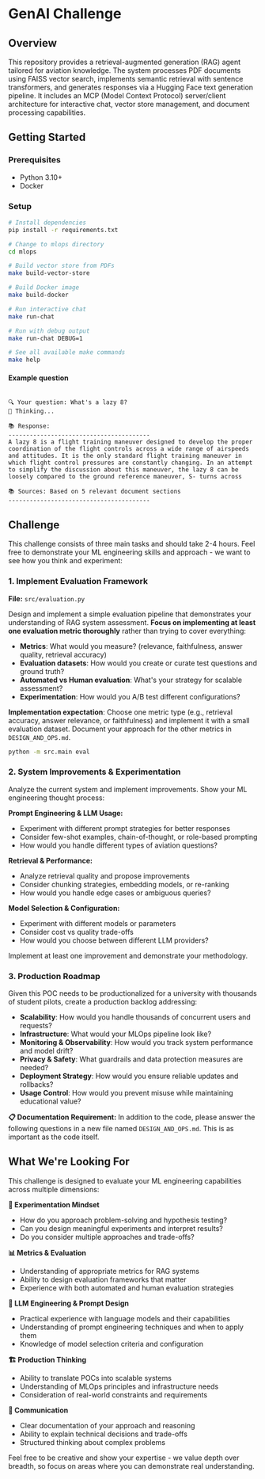 # GenAI Challenge 

## Overview
This repository provides a retrieval-augmented generation (RAG) agent tailored for aviation knowledge. The system processes PDF documents using FAISS vector search, implements semantic retrieval with sentence transformers, and generates responses via a Hugging Face text generation pipeline. It includes an MCP (Model Context Protocol) server/client architecture for interactive chat, vector store management, and document processing capabilities.

## Getting Started

### Prerequisites
- Python 3.10+
- Docker

### Setup
```bash
# Install dependencies
pip install -r requirements.txt

# Change to mlops directory
cd mlops

# Build vector store from PDFs
make build-vector-store

# Build Docker image
make build-docker

# Run interactive chat
make run-chat

# Run with debug output
make run-chat DEBUG=1

# See all available make commands
make help
```

#### Example question
```

🔍 Your question: What's a lazy 8?
🤔 Thinking...

📚 Response:
----------------------------------------
A lazy 8 is a flight training maneuver designed to develop the proper coordination of the flight controls across a wide range of airspeeds and attitudes. It is the only standard flight training maneuver in which flight control pressures are constantly changing. In an attempt to simplify the discussion about this maneuver, the lazy 8 can be loosely compared to the ground reference maneuver, S- turns across

📚 Sources: Based on 5 relevant document sections
----------------------------------------
```

## Challenge

This challenge consists of three main tasks and should take 2-4 hours. Feel free to demonstrate your ML engineering skills and approach - we want to see how you think and experiment:

### 1. Implement Evaluation Framework
**File:** `src/evaluation.py`

Design and implement a simple evaluation pipeline that demonstrates your understanding of RAG system assessment. **Focus on implementing at least one evaluation metric thoroughly** rather than trying to cover everything:

- **Metrics**: What would you measure? (relevance, faithfulness, answer quality, retrieval accuracy)
- **Evaluation datasets**: How would you create or curate test questions and ground truth?
- **Automated vs Human evaluation**: What's your strategy for scalable assessment?
- **Experimentation**: How would you A/B test different configurations?

**Implementation expectation**: Choose one metric type (e.g., retrieval accuracy, answer relevance, or faithfulness) and implement it with a small evaluation dataset. Document your approach for the other metrics in `DESIGN_AND_OPS.md`.

```bash
python -m src.main eval
```

### 2. System Improvements & Experimentation
Analyze the current system and implement improvements. Show your ML engineering thought process:

**Prompt Engineering & LLM Usage:**
- Experiment with different prompt strategies for better responses
- Consider few-shot examples, chain-of-thought, or role-based prompting
- How would you handle different types of aviation questions?

**Retrieval & Performance:**
- Analyze retrieval quality and propose improvements
- Consider chunking strategies, embedding models, or re-ranking
- How would you handle edge cases or ambiguous queries?

**Model Selection & Configuration:**
- Experiment with different models or parameters
- Consider cost vs quality trade-offs
- How would you choose between different LLM providers?

Implement at least one improvement and demonstrate your methodology.

### 3. Production Roadmap
Given this POC needs to be productionalized for a university with thousands of student pilots, create a production backlog addressing:
- **Scalability**: How would you handle thousands of concurrent users and requests?
- **Infrastructure**: What would your MLOps pipeline look like?
- **Monitoring & Observability**: How would you track system performance and model drift?
- **Privacy & Safety**: What guardrails and data protection measures are needed?
- **Deployment Strategy**: How would you ensure reliable updates and rollbacks?
- **Usage Control**: How would you prevent misuse while maintaining educational value?

**📋 Documentation Requirement:**
In addition to the code, please answer the following questions in a new file named `DESIGN_AND_OPS.md`. This is as important as the code itself.

## What We're Looking For

This challenge is designed to evaluate your ML engineering capabilities across multiple dimensions:

**🧪 Experimentation Mindset**
- How do you approach problem-solving and hypothesis testing?
- Can you design meaningful experiments and interpret results?
- Do you consider multiple approaches and trade-offs?

**📊 Metrics & Evaluation**
- Understanding of appropriate metrics for RAG systems
- Ability to design evaluation frameworks that matter
- Experience with both automated and human evaluation strategies

**🤖 LLM Engineering & Prompt Design**
- Practical experience with language models and their capabilities
- Understanding of prompt engineering techniques and when to apply them
- Knowledge of model selection criteria and configuration

**🏗️ Production Thinking**
- Ability to translate POCs into scalable systems
- Understanding of MLOps principles and infrastructure needs
- Consideration of real-world constraints and requirements

**📝 Communication**
- Clear documentation of your approach and reasoning
- Ability to explain technical decisions and trade-offs
- Structured thinking about complex problems

Feel free to be creative and show your expertise - we value depth over breadth, so focus on areas where you can demonstrate real understanding.

